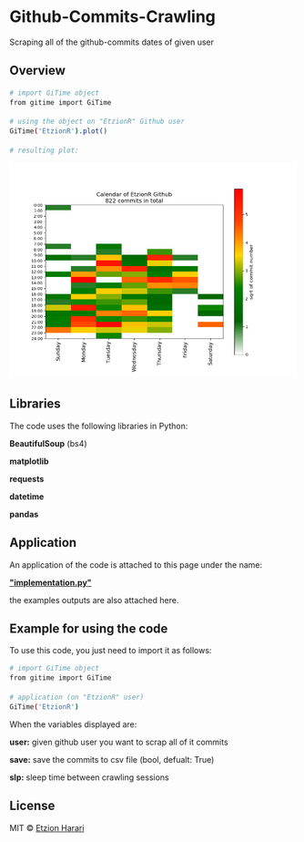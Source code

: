 # Github-Commits-Crawling
Scraping all of the github-commits dates of given user

## Overview

``` sh
# import GiTime object
from gitime import GiTime

# using the object on "EtzionR" Github user
GiTime('EtzionR').plot()

# resulting plot:
```

![calendar](https://github.com/EtzionR/Github-Commits-Crawling/blob/main/outputs/calendar.png)

## Libraries
The code uses the following libraries in Python:

**BeautifulSoup** (bs4)

**matplotlib**

**requests**

**datetime**

**pandas**


## Application
An application of the code is attached to this page under the name: 

[**"implementation.py"**](https://github.com/EtzionR/Github-Commits-Crawling/blob/main/implementation.py)

the examples outputs are also attached here.


## Example for using the code
To use this code, you just need to import it as follows:
``` sh
# import GiTime object
from gitime import GiTime

# application (on "EtzionR" user)
GiTime('EtzionR')
```

When the variables displayed are:

**user:** given github user you want to scrap all of it commits

**save:** save the commits to csv file (bool, defualt: True)

**slp:** sleep time between crawling sessions

## License
MIT © [Etzion Harari](https://github.com/EtzionData)
